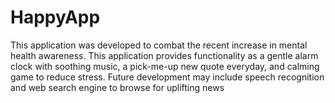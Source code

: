 # HappyApp
This application was developed to combat the recent increase in mental health awareness. This application provides functionality as a
gentle alarm clock with soothing music, a pick-me-up new quote everyday, and calming game to reduce stress. Future development may include
speech recognition and web search engine to browse for uplifting news
